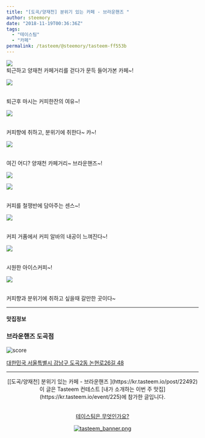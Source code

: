```yaml
---
title: "[도곡/양재천] 분위기 있는 카페 - 브라운핸즈 "
author: steemory
date: "2018-11-19T00:36:36Z"
tags:
  - "테이스팀"
  - "카페"
permalink: /tasteem/@steemory/tasteem-ff553b
---
```

![](https://static.tasteem.io/uploads/3843/post/22492/content_a5622416-8fae-4ed0-90af-cb1c6141b6e3.jpeg)
<br/>
퇴근하고 양재천 카페거리를 걷다가 문득 들어가본 카페~!

![](https://static.tasteem.io/uploads/image/image/107791/a7f07eaa-6f32-41e7-a7a1-0e00aadf1c69.jpeg)

<br>퇴근후 마시는 커피한잔의 여유~!

![](https://static.tasteem.io/uploads/image/image/107792/4086b691-5b10-4d08-89b7-506691b2aa59.jpeg)

<br>커피향에 취하고, 분위기에 취한다~ 캬~!

![](https://static.tasteem.io/uploads/image/image/107793/a7f07eaa-6f32-41e7-a7a1-0e00aadf1c69.jpeg)

<br>여긴 어디? 양재천 카페거리~ 브라운핸즈~!

![](https://static.tasteem.io/uploads/image/image/107794/a7f07eaa-6f32-41e7-a7a1-0e00aadf1c69.jpeg)

![](https://static.tasteem.io/uploads/image/image/107795/4086b691-5b10-4d08-89b7-506691b2aa59.jpeg)

<br>커피를 철쟁반에 담아주는 센스~! 

![](https://static.tasteem.io/uploads/image/image/107796/4086b691-5b10-4d08-89b7-506691b2aa59.jpeg)


<br>커피 거품에서 커피 알바의 내공이 느껴진다~!

![](https://static.tasteem.io/uploads/image/image/107797/a7f07eaa-6f32-41e7-a7a1-0e00aadf1c69.jpeg)

<br>시원한 아이스커피~!

![](https://static.tasteem.io/uploads/image/image/107798/4086b691-5b10-4d08-89b7-506691b2aa59.jpeg)

<br>커피향과 분위기에 취하고 싶을때 갈만한 곳이다~



---------------------
#### 맛집정보
### 브라운핸즈 도곡점
![score](https://static.tasteem.io/images/steem/1Crowns.png)

[대한민국 서울특별시 강남구 도곡2동 논현로26길 48](https://kr.tasteem.io/post/22492#map)

-----------------------------------------
<center>[[도곡/양재천] 분위기 있는 카페 - 브라운핸즈 ](https://kr.tasteem.io/post/22492)
<br/>이 글은 Tasteem 컨테스트
 [내가 소개하는  이번 주 맛집](https://kr.tasteem.io/event/225)에 참가한 글입니다.

<br/>[테이스팀은 무엇인가요?](https://kr.tasteem.io/about)

[![tasteem_banner.png](https://static.tasteem.io/images/tasteem_banner_v3.png)](https://kr.tasteem.io)</center>